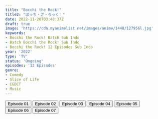 ```yaml
---
title: "Bocchi the Rock!"
title2: "ぼっち・ざ・ろっく！"
date: 2022-11-20T03:48:37Z
draft: true
image: 'https://cdn.myanimelist.net/images/anime/1448/127956l.jpg'
keywords:
- Bocchi the Rock! Batch Sub Indo
- Batch Bocchi the Rock! Sub Indo
- Bocchi the Rock! 12 Episodes Sub Indo
year: '2022'
type: 'TV'
status: 'Ongoing'
episodes: '12 Episodes'
genre:
- Comedy
- Slice of Life
- CGDCT
- Music
---
```


<div class="d-g gg-5 gtc-r ai-c">
<button onclick="window.open('?arc=88GDTgnGRw_20221009/1/MP4/Kuramanime-BOROCK-01-480p-ExTonan','_blank')">Episode 01</button>
<button onclick="window.open('?arc=tIaoy7JKxG_20221016/2/MP4/Kuramanime-BOROCK-02-480p-ExTonan','_blank')">Episode 02</button>
<button onclick="window.open('?arc=qPsB4cOBGW_20221023/3/MP4/Kuramanime-BOROCK-03-480p-ExTonan','_blank')">Episode 03</button>
<button onclick="window.open('?arc=GEX7TNYt0Y_20221030/4/MP4/Kuramanime-BOROCK-04-480p-ExTonan','_blank')">Episode 04</button>
<button onclick="window.open('?arc=iZITFikQaW_20221106/5/MP4/Kuramanime-BOROCK-05-480p-ExTonan','_blank')">Episode 05</button>
<button onclick="window.open('?arc=20221112_Kusagiri-asia-BochiRck-06-480p-mp4/Kusagiri.asia_BochiRck--06_480p','_blank')">Episode 06</button>
<button onclick="window.open('?arc=20221119_Kusagiri-asia-BochiRck-07-480p-mp4/Kusagiri.asia_BochiRck--07_480p','_blank')">Episode 07</button>
</div>